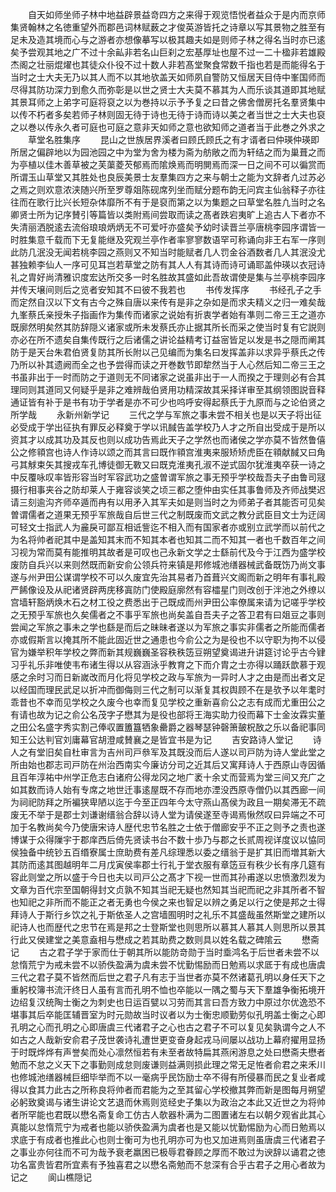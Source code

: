 <!-- { "loadSidebar": true } -->
　　自天如师坐师子林中地益辟景益竒四方之来得于观览悟悦者益众于是内而京师集贤翰林之名徳重望外而郡邑词林赋薮之才俊英游皆托之诗章以写其景物之胜至有足未及造其境而心与之游者亦想像摹写以极其趣夫如是则师子林之得名当时亦已逺矣予尝观其地之广不过十余畆非若名山巨刹之宏基厚址也屋不过一二十楹非若雄殿杰阁之壮丽焜燿也其徒众仆役不过十数人非若髙堂聚食常数千指也若是而能得名于当时之士大夫无乃以其人而不以其地欤盖天如师夙自警防又恒居天目侍中峯国师而尽得其防功深力到愈久而弥彰是以世之贤士大夫莫不慕其为人而乐谈其道即其地赋其景耳师之上弟字可庭将裒之以为巻持以示予予复之曰昔之佛舍僧房托名羣贤集中以传不朽者多矣若师子林则固无待于诗也无待于诗而诗以美之者当世之士大夫也裒之以巻以传永久者可庭也可庭之意非天如师之意也欲知师之道者当于此巻之外求之
　　草堂名胜集序
　　昆山之世族居界溪者曰顾氏顾氏之有才谞者曰仲瑛仲瑛即所居之偏辟地以为园池园之中为堂为舍为楼为斋为舫敞之而为轩结之而为巢葺之而为亭植以佳木善草被之芙蕖菱芡郁焉而隂焕焉而明閴焉而深一日之间不可以徧赏而所谓玉山草堂又其胜处也良辰美景士友羣集四方之来与朝士之能为文辞者凢过苏必之焉之则欢意浓浃随兴所至罗尊爼陈砚席列坐而赋分题布韵无问宾主仙翁释子亦往往而在歌行比兴长短杂体靡所不有于是裒而第之以为集题之曰草堂名胜凢当时之名卿贤士所为记序賛引等篇皆以类附焉间尝取而读之髙者跌宕夷旷上追古人下者亦不失清丽洒脱逺去流俗琅琅炳炳无不可爱吁亦盛矣予幼时读晋兰亭唐桃李园序谓皆一时胜集意千载而下无复能继及究观兰亭作者率寥寥数语罕可称诵向非王右军一序则此防几泯没无闻若桃李园之燕则又不知当时能赋者几人罚金谷酒数者几人其泯没尤甚独赖李仙人一序可见耳岂若草堂之防有其人人有其诗而诗可诵耶盖仲瑛以衣冠诗礼之胄好尚清雅识度宏达所交多一时名胜故其盛如此吾故谓使是集与兰亭桃李园序并传天壌间则后之览者安知其不曰彼不我若也
　　书传发挥序
　　书经孔子之手而定然自汉以下文有古今之殊自唐以来传有是非之杂如是而求夫精义之归一难矣哉九峯蔡氏亲授朱子指画作为集传而诸家之说始有折衷学者始有凖则二帝三王之道亦既廓然明矣然其防辞隠义诸家或所未发蔡氏亦止据其所长而采之使当时复有它説则亦必在所不遗矣自集传既行之后诸儒之讲论益精考订益宻皆足以发是书之隠而阐其防于是天台朱君伯贤复防其所长附以己见编而为集名曰发挥盖非以求异乎蔡氏之传乃所以补其遗阙而全之也予尝得而读之开巻数节即犂然当于人心然后知二帝三王之书虽非出于一时而防之于道则无不同诸家之说虽非出于一人而揆之于理则必有合其理同则其道同又何疑乎是非之难辨哉伯贤用功精深故其采择详审至其纲领图説音释通证皆有补于是书有功于学者是亦不可少也呜呼安得起蔡氏于九原而与之论伯贤之所学哉
　　永新州新学记
　　三代之学与军旅之事未尝不相关也是以天子将出征必受成于学出征执有罪反必释奠于学以讯馘告盖学校乃人才之所自出受成于是所以资其才以成其功及其反也则以成功告焉此天子之学然也而诸侯之学亦莫不皆然鲁僖公之修頖宫也诗人作诗以颂之而其言曰既作頖宫淮夷来服矫矫虎臣在頖献馘又曰角弓其觩束矢其搜戎车孔博徒御无斁又曰既克淮夷孔淑不逆式固尔犹淮夷卒获一诗之中反覆咏叹率皆形容当时军容武功之盛曽谓军旅之事无预乎学校哉吾夫子由鲁司冦摄行相事夹谷之防却莱人于雍容谈笑之顷三都之堕仲由实任其事鲁师及齐师战樊迟请三刻逾沟齐师卒遁而冉有以用矛入其军夫如是则当时之为师弟子者其能否可见矣曽谓儒者之道果无预乎军旅哉自后世三代之制既废而文武之教分武臣目文士为迂阔可轻文士指武人为麄戾可鄙互相诋訾迄不相入而有国家者亦或别立武学而以前代之为名将帅者祀其中是盖知其末而不知其本者也知其二而不知其一者也千数百年之间习视为常而莫有能推明其故者是可叹也己永新文学之士繇前代及今于江西为盛学校废防自兵兴以来则然既而新安俞公领兵符来镇是邦修城池缮器械武备既饬乃尚文事遂与州尹田公谋谓学校不可以久废宜先治其易者乃首葺兴文阁而新之明年有事礼殿严餙像设及从祀诸贤辟两庑移寘防门使殿庭廓然有容櫺星门则改创于泮池之外缭以宫墙轩豁炳焕木石之材工役之费悉出于己既成而州尹田公率僚属来请为记嗟乎学校之无预乎军旅也久矣儒者之不事乎军旅也尚矣盖自吾夫子之答卫君有曰爼豆之事则尝闻之军旅之事未之学也繇是而后之昧昧者遂以为军旅之事实非儒者之所能而儒者亦或假斯言以掩其所不能此固近世之通患也今俞公之为是役也不以守职为拘不以侵官为嫌举积年学校之弊而新其规巍巍圣容秩秩笾豆朔望奠谒进升讲筵讨论乎古今肄习乎礼乐非唯使韦布诸生得以从容涵泳乎教育之下而介胄之士亦得以踊跃歆慕于观感之余时习而日新嵗改而月化将见学校之政与军旅为一异时人才之由是而出者文足以经国而理民武足以折冲而御侮则三代之制可以渐复其权舆顾不在是欤予以年耄时乖昔也不幸而见学校之久废今也幸而复见学校之重新喜俞公之志有成而尤重田公之有请也故为记之俞公名茂字子懋其为是役也部将王海实助力役而幕下士金汝霖实董之田公名盛字秀实割己俸収置簠簋牺象罍爵之器琴瑟钟磬箫皷柷敔之乐以备祀事同知王公达判官刘庸幕官胡澄咸賛襄之是皆宜书是为记
　　吉安路诗人堂记
　　诗人之有堂旧矣自杜审言为吉州司戸叅军及其既没而后人遂以司戸防为诗人堂此堂之所由始也郡志司戸防在州治西南实今廉访分司之近其后又寓拜诗人于西原山寺因循且百年淳祐中州学正危志白诸府公得龙冈之地广袤十余丈而营焉为堂三间又充广之如其数而诗人始有专席之地世迁事逺屋既不存而地亦湮没西原寺僧仍以其西廊一间为祠祀防拜之所褊狭卑陋以迄于今至正四年今太守燕山髙侯为政且一期矣滞无不疏废无不举于是郡士刘谦谢缙翁合辞以诗人堂为请侯遂至寺谒焉愀然叹曰异端之不可加于名教尚矣今乃使唐宋诗人歴代忠节名胜之士依于僧廊安乎不正之则予之责也遂博谋于众得隟宇于郡庠西后倚先贤读书台不数十歩乃与郡之长贰周视详度议以恊同侯独备中统钞五百缗寮属士庶助费有差凡综理悉以委之缙翁于是扩其旧而増其新大其防而逺其图越明年二月戊寅侯率郡士行礼于堂衣服有章笾豆有秩少长有序几筵有容此则堂之所以盛于今日也夫以司戸公之髙才下视一世而其孙甫遂以忠愤激烈发为文章为百代宗至国朝得封文贞孰不知其当祀无疑也然知其当祀而祀之非其所者不智也知祀之非所而不能正之者无勇也今侯之来也智足以辨之勇足以行之使是邦之士得拜诗人于斯行乡饮之礼于斯依圣人之宫墙囿明时之礼乐不其盛哉虽然斯堂之建所以祀诗人也而歴代之忠节在焉是邦之士登斯堂也则思所以慕其人慕其人则思所以景其行此又侯建堂之美意盍相与懋成之若其助费之数则具以姓名载之碑隂云
　　懋斋记
　　古之君子学于家而仕于朝其所以能防竒勋于当时埀鸿名于后世者未尝不以怠惰荒宁为戒未尝不以骄佚盈满为虞未尝不忧勤惕励而日勉焉以求厎于有成也唐虞三代之君子莫不皆然而后世之君子凡有志于当世者亦莫不然诸葛孔明以身任天下之重躬校簿书流汗终日人虽有言而孔明不恤也卒能以一隅之蜀与天下羣雄争衡拓境开边绍复汉统陶士衡之为刺史也日运百甓以习劳而其言曰吾方致力中原过尔优逸恐不堪事其后卒能匡辅晋室为时元勋故当时议者以为士衡忠顺勤劳似孔明盖士衡之心即孔明之心而孔明之心即唐虞三代诸君子之心也古之君子不可以复见矣孰谓今之人不如古之人哉新安俞君子茂世袭诗礼遭世更变奋身起戎马间屡以战功上幕府擢用显扬于时既烨烨有声誉矣而处心凛然恒若有未至者故特扁其燕闲游息之处曰懋斋夫懋者勉而不怠之义天下之事勤则成怠则废谦则益满则损此理之常无足恠者俞君之来禾川也修城池缮器械巨细毕举而不以一毫病乎民饬励士卒不得有所侵暴而民之复业者咸得以食其力此古之所称良将帅者而君能为之至其留心学校撤其弊而新是图每月朔望必躬致奠谒与诸生讲论文艺退而休焉则览经史子集以为政治之本此又近世之为将帅者所罕能也君既以懋名斋复命工仿古人欹器朴满为二图置诸左右以朝夕观省此其心真能以怠惰荒宁为戒者也能以骄佚盈满为虞者也是又能以忧勤惕励为心而日勉焉以求底于有成者也推此心也则士衡可为也孔明亦可为也又加进焉则虽唐虞三代诸君子之事业亦何往而不可为哉予衰老羸困已极辱君眷顾之厚而不敢过为谀辞以诵君之徳功名富贵皆君所宜素有予独喜君之以懋名斋勉而不怠深有合乎古君子之用心者故为记之
　　阆山樵隠记

